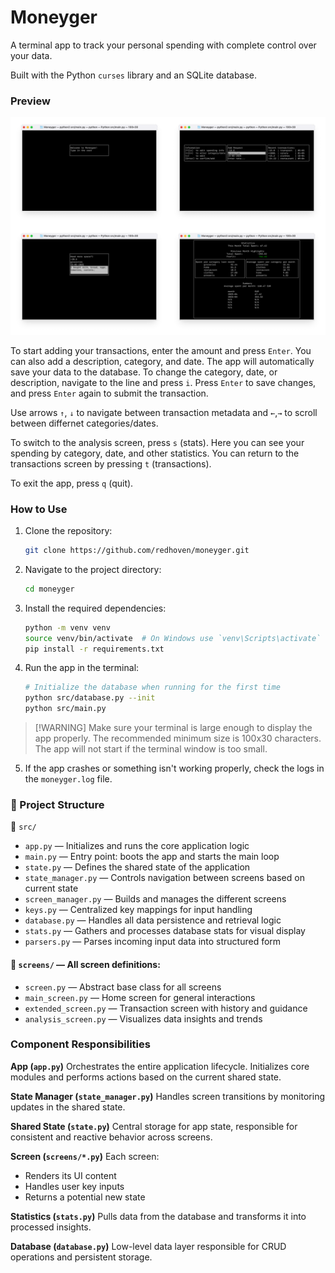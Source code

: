 # Moneyger

A terminal app to track your personal spending with complete control over your data.

Built with the Python `curses` library and an SQLite database.

### Preview

![Moneyger Preview](https://raw.githubusercontent.com/redhoven/moneyger/master/preview/preview-grid.png)

<!-- ![Moneyger Preview](preview/preview-grid.png) -->

To start adding your transactions, enter the amount and press `Enter`. You can also add a description, category, and date. The app will automatically save your data to the database. To change the category, date, or description, navigate to the line and press `i`. Press `Enter` to save changes, and press `Enter` again to submit the transaction.

Use arrows `↑`, `↓` to navigate between transaction metadata and `←`,`→` to scroll between differnet categories/dates.

To switch to the analysis screen, press `s` (stats). Here you can see your spending by category, date, and other statistics. You can return to the transactions screen by pressing `t` (transactions).

To exit the app, press `q` (quit).

### How to Use

1. Clone the repository:

   ```bash
   git clone https://github.com/redhoven/moneyger.git
   ```

2. Navigate to the project directory:

   ```bash
   cd moneyger
   ```

3. Install the required dependencies:

   ```bash
   python -m venv venv
   source venv/bin/activate  # On Windows use `venv\Scripts\activate`
   pip install -r requirements.txt
   ```

4. Run the app in the terminal:

   ```bash
   # Initialize the database when running for the first time
   python src/database.py --init
   python src/main.py
   ```

> \[!WARNING]
> Make sure your terminal is large enough to display the app properly. The recommended minimum size is 100x30 characters. The app will not start if the terminal window is too small.

5. If the app crashes or something isn't working properly, check the logs in the `moneyger.log` file.

### 📁 Project Structure

📂 `src/`

* `app.py` — Initializes and runs the core application logic
* `main.py` — Entry point: boots the app and starts the main loop
* `state.py` — Defines the shared state of the application
* `state_manager.py` — Controls navigation between screens based on current state
* `screen_manager.py` — Builds and manages the different screens
* `keys.py` — Centralized key mappings for input handling
* `database.py` — Handles all data persistence and retrieval logic
* `stats.py` — Gathers and processes database stats for visual display
* `parsers.py` — Parses incoming input data into structured form

#### 📂 `screens/` — All screen definitions:

* `screen.py` — Abstract base class for all screens
* `main_screen.py` — Home screen for general interactions
* `extended_screen.py` — Transaction screen with history and guidance
* `analysis_screen.py` — Visualizes data insights and trends

### Component Responsibilities

**App (`app.py`)**
Orchestrates the entire application lifecycle. Initializes core modules and performs actions based on the current shared state.

**State Manager (`state_manager.py`)**
Handles screen transitions by monitoring updates in the shared state.

**Shared State (`state.py`)**
Central storage for app state, responsible for consistent and reactive behavior across screens.

**Screen (`screens/*.py`)**
Each screen:

* Renders its UI content
* Handles user key inputs
* Returns a potential new state

**Statistics (`stats.py`)**
Pulls data from the database and transforms it into processed insights.

**Database (`database.py`)**
Low-level data layer responsible for CRUD operations and persistent storage.
